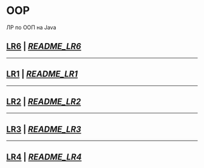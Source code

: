 # OOP
ЛР по ООП на Java

## [LR6](https://github.com/pomogote/OOP_4Sem/tree/main/LR6) | _[README_LR6](https://github.com/pomogote/OOP_4Sem/blob/main/LR1/README_LR6.md)_
***
## [LR1](https://github.com/pomogote/OOP_4Sem/tree/main/LR6) | _[README_LR1](https://github.com/pomogote/OOP_4Sem/blob/main/LR1/README_LR1.md)_
***
## [LR2](https://github.com/pomogote/OOP_4Sem/tree/main/LR6) | _[README_LR2](https://github.com/pomogote/OOP_4Sem/blob/main/LR1/README_LR2.md)_
***
## [LR3](https://github.com/pomogote/OOP_4Sem/tree/main/LR6) | _[README_LR3](https://github.com/pomogote/OOP_4Sem/blob/main/LR1/README_LR3.md)_
***
## [LR4](https://github.com/pomogote/OOP_4Sem/tree/main/LR6) | _[README_LR4](https://github.com/pomogote/OOP_4Sem/blob/main/LR1/README_LR4.md)_
